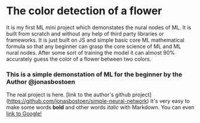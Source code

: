 # The color detection of a flower  

It is my first ML mini project which demonstates the nural nodes of ML. It is built from scratch and without any help of third party libraries or frameworks. It is just built on JS and simple basic core ML mathematical formula so that any beginner can grasp the core science of ML and ML nural nodes. After some sort of training the model it can almost 90% accurately guess the color of a flower between two colors. 

### This is a simple demonstation of ML for the beginner by the Author @jonasbostoen

The real project is here. [link to the author's github project] (https://github.com/jonasbostoen/simple-neural-network)
It's very easy to make some words **bold** and other words *italic* with Markdown. You can even [link to Google!](http://google.com)
